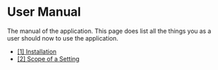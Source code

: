 # User Manual

The manual of the application. This page does list all the things you as a user should now to use the application.

- [[1] Installation][installation]
- [[2] Scope of a Setting][scope-of-a-setting]

[installation]: ./installation.md
[scope-of-a-setting]: ./scope-of-a-setting.md